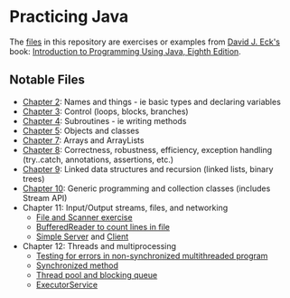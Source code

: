 # Practicing Java
The [files](https://github.com/ihouwat/intro-to-programming-java/tree/master/src) in this repository are exercises or examples from [David J. Eck's](http://math.hws.edu/javanotes/) book: [Introduction to Programming Using Java, Eighth Edition](http://math.hws.edu/javanotes/).
## Notable Files
- [Chapter 2](https://github.com/ihouwat/intro-to-programming-java/blob/master/src/Chapter02Exercises.java): Names and things - ie basic types and declaring variables
- [Chapter 3](https://github.com/ihouwat/intro-to-programming-java/blob/master/src/Chapter03Exercises.java): Control (loops, blocks, branches)
- [Chapter 4](https://github.com/ihouwat/intro-to-programming-java/blob/master/src/Chapter04Exercises.java): Subroutines - ie writing methods
- [Chapter 5](https://github.com/ihouwat/intro-to-programming-java/blob/master/src/Chapter05Exercises.java): Objects and classes
- [Chapter 7](https://github.com/ihouwat/intro-to-programming-java/blob/master/src/Chapter07Exercises.java): Arrays and ArrayLists
- [Chapter 8](https://github.com/ihouwat/intro-to-programming-java/blob/master/src/Chapter08Exercises.java): Correctness, robustness, efficiency, exception handling (try..catch, annotations, assertions, etc.)
- [Chapter 9](https://github.com/ihouwat/intro-to-programming-java/blob/master/src/Chapter09Exercises.java): Linked data structures and recursion (linked lists, binary trees)
- [Chapter 10](https://github.com/ihouwat/intro-to-programming-java/blob/master/src/Chapter10Exercises.java): Generic programming and collection classes (includes Stream API)
- Chapter 11: Input/Output streams, files, and networking
    - [File and Scanner exercise](https://github.com/ihouwat/intro-to-programming-java/blob/master/src/Chapter11Exercise1DirectoryList.java)
    - [BufferedReader to count lines in file](https://github.com/ihouwat/intro-to-programming-java/blob/master/src/Chapter11Exercise2LineCount.java)
    - [Simple Server](https://github.com/ihouwat/intro-to-programming-java/blob/master/src/Chapter11Exercise3NetworkServer.java) and [Client](https://github.com/ihouwat/intro-to-programming-java/blob/master/src/Chapter11Exercise4NetworkClient.java)
- Chapter 12: Threads and multiprocessing
  - [Testing for errors in non-synchronized multithreaded program](https://github.com/ihouwat/intro-to-programming-java/blob/master/src/Chapter12Exercise1synchronization.java)
  - [Synchronized method](https://github.com/ihouwat/intro-to-programming-java/blob/master/src/Chapter12Exercise2CountDivisors.java)
  - [Thread pool and blocking queue](https://github.com/ihouwat/intro-to-programming-java/blob/master/src/Chapter12Exercise3CountDivisorsThreadPool.java)
  - [ExecutorService](https://github.com/ihouwat/intro-to-programming-java/blob/master/src/Chapter12Exercise4CountDivisorsExecutorService.java)
